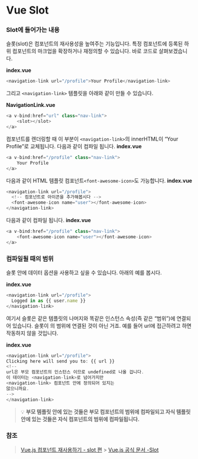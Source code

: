# Vue Slot

### Slot에 들어가는 내용

슬롯(slot)은 컴포넌트의 재사용성을 높여주는 기능입니다. 특정 컴포넌트에 등록된 하위 컴포넌트의 마크업을 확장하거나 재정의할 수 있습니다. 바로 코드로 살펴보겠습니다.

**index.vue**

```javascript
<navigation-link url="/profile">Your Profile</navigation-link>
```

그리고 `<navigation-link>` 템플릿을 아래와 같이 만들 수 있습니다.

**NavigationLink.vue**

```javascript
<a v-bind:href="url" class="nav-link">
    <slot></slot>
</a>
```

컴포넌트를 렌더링할 때 <slot></slot>이 부분이 `<navigation-link>`의 innerHTML이 “Your Profile”로 교체됩니다. 다음과 같이 컴파일 됩니다.
**index.vue**

```javascript
<a v-bind:href="/profile" class="nav-link">
    Your Profile
</a>
```

다음과 같이 HTML 템플릿 컴포넌트`<font-awesome-icon>`도 가능합니다.
**index.vue**

```javascript
<navigation-link url="/profile">
  <!-- 컴포넌트로 아이콘을 추가해봅시다 -->
  <font-awesome-icon name="user"></font-awesome-icon>
</navigation-link>
```

다음과 같이 컴파일 됩니다.
**index.vue**

```javascript
<a v-bind:href="/profile" class="nav-link">
    <font-awesome-icon name="user"></font-awesome-icon>
</a>
```

### 컴파일될 때의 범위

슬롯 안에 데이터 옵션을 사용하고 싶을 수 있습니다. 아래의 예를 봅시다.

**index.vue**

```javascript
<navigation-link url="/profile">
  Logged in as {{ user.name }}
</navigation-link>
```

여기서 슬롯은 같은 템플릿의 나머지와 똑같은 인스턴스 속성(즉 같은 “범위”)에 연결되어 있습니다. 슬롯이 <navigation-link>의 범위에 연결된 것이 아닌 거죠. 예를 들어 url에 접근하려고 하면 작동하지 않을 것입니다.

**index.vue**

```javascript
<navigation-link url="/profile">
Clicking here will send you to: {{ url }}
<!--
url은 부모 컴포넌트의 인스턴스 이므로 undefined로 나올 겁니다.
이 데이터는 <navigation-link>로 넘어가지만
<navigation-link> 컴포넌트 안에 정의되어 있지는
않으니까요.
-->
</navigation-link>
```

> 💡 **부모 템플릿 안에 있는 것들은 부모 컴포넌트의 범위에 컴파일되고 자식 템플릿 안에 있는 것들은 자식 컴포넌트의 범위에 컴파일됩니다.**

### 참조

> [Vue.js 컴포넌트 재사용하기 - slot 편](https://joshua1988.github.io/web-development/vuejs/slots/) > [Vue.js 공식 문서 -Slot](https://kr.vuejs.org/v2/guide/components-slots.html)
